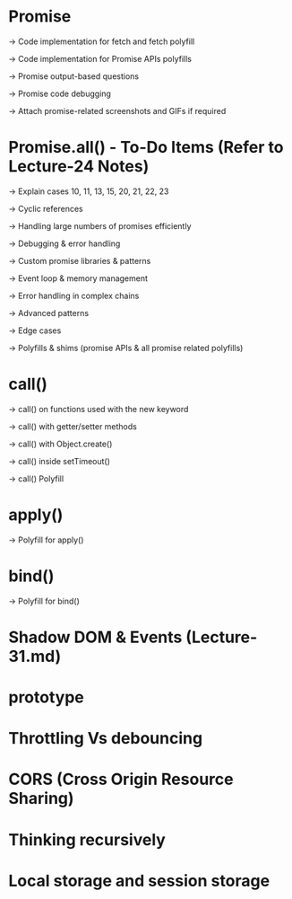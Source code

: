 

# Promise

-> Code implementation for fetch and fetch polyfill

-> Code implementation for Promise APIs polyfills

-> Promise output-based questions

-> Promise code debugging

-> Attach promise-related screenshots and GIFs if required


# Promise.all() - To-Do Items (Refer to Lecture-24 Notes)

-> Explain cases 10, 11, 13, 15, 20, 21, 22, 23

-> Cyclic references

-> Handling large numbers of promises efficiently

-> Debugging & error handling

-> Custom promise libraries & patterns

-> Event loop & memory management

-> Error handling in complex chains

-> Advanced patterns

-> Edge cases

-> Polyfills & shims (promise APIs & all promise related polyfills)


# call()

-> call() on functions used with the new keyword

-> call() with getter/setter methods

-> call() with Object.create()

-> call() inside setTimeout()

-> call() Polyfill


# apply()

-> Polyfill for apply()


# bind()

-> Polyfill for bind()

# Shadow DOM & Events (Lecture-31.md)


# prototype


# Throttling Vs debouncing


# CORS (Cross Origin Resource Sharing)


# Thinking recursively


# Local storage and session storage 